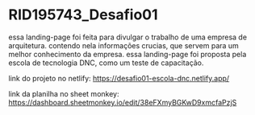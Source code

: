 # RID195743_Desafio01
essa landing-page foi feita para divulgar o trabalho de uma empresa de arquitetura.
contendo nela informações crucias, que servem para um melhor conhecimento da empresa.
essa landing-page foi proposta pela escola de tecnologia DNC, como um teste de capacitação.


link do projeto no netlify:  https://desafio01-escola-dnc.netlify.app/

link da planilha no sheet monkey: https://dashboard.sheetmonkey.io/edit/38eFXmyBGKwD9xmcfaPzjS
